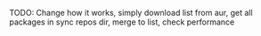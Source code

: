 TODO:
Change how it works, simply download list from aur, get all packages in sync repos dir, merge to list, check performance
